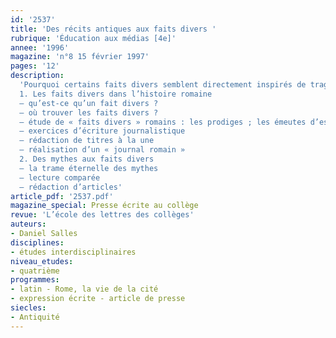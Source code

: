 ```yaml
---
id: '2537'
title: 'Des récits antiques aux faits divers '
rubrique: 'Éducation aux médias [4e]'
annee: '1996'
magazine: 'n°8 15 février 1997'
pages: '12'
description: 
  'Pourquoi certains faits divers semblent directement inspirés de tragédies antiques…
  1. Les faits divers dans l’histoire romaine
  – qu’est-ce qu’un fait divers ?
  – où trouver les faits divers ?
  – étude de « faits divers » romains : les prodiges ; les émeutes d’esclaves ; les forfaits des brigands
  – exercices d’écriture journalistique
  – rédaction de titres à la une
  – réalisation d’un « journal romain »
  2. Des mythes aux faits divers
  – la trame éternelle des mythes
  – lecture comparée
  – rédaction d’articles'
article_pdf: '2537.pdf'
magazine_special: Presse écrite au collège
revue: 'L’école des lettres des collèges'
auteurs:
- Daniel Salles
disciplines:
- études interdisciplinaires
niveau_etudes:
- quatrième
programmes:
- latin - Rome, la vie de la cité
- expression écrite - article de presse
siecles:
- Antiquité
---
```

